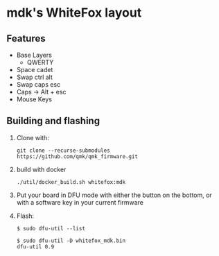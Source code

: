 # mdk's WhiteFox layout

## Features

- Base Layers
    - QWERTY
- Space cadet
- Swap ctrl alt
- Swap caps esc
- Caps -> Alt + esc
- Mouse Keys

## Building and flashing
1. Clone with:

   ```
   git clone --recurse-submodules https://github.com/qmk/qmk_firmware.git
   ```

2. build with docker

   ```
   ./util/docker_build.sh whitefox:mdk
   ```

3. Put your board in DFU mode with either the button on the bottom, or with a software key in your current firmware

4. Flash:

   ```
   $ sudo dfu-util --list

   $ sudo dfu-util -D whitefox_mdk.bin
   dfu-util 0.9
   ```
